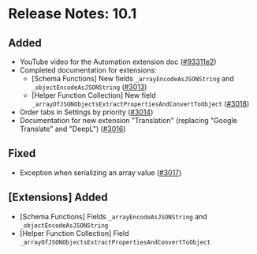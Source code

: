 # Release Notes: 10.1

## Added

- YouTube video for the Automation extension doc ([#93311e2](https://github.com/GatoGraphQL/GatoGraphQL/commit/93311e28ead43b18d4e18e1d19e3e0602de176af))
- Completed documentation for extensions:
  - [Schema Functions] New fields `_arrayEncodeAsJSONString` and `_objectEncodeAsJSONString` ([#3013](https://github.com/GatoGraphQL/GatoGraphQL/pull/3013))
  - [Helper Function Collection] New field `_arrayOfJSONObjectsExtractPropertiesAndConvertToObject` ([#3018](https://github.com/GatoGraphQL/GatoGraphQL/pull/3018))
- Order tabs in Settings by priority ([#3014](https://github.com/GatoGraphQL/GatoGraphQL/pull/3014))
- Documentation for new extension "Translation" (replacing "Google Translate" and "DeepL") ([#3016](https://github.com/GatoGraphQL/GatoGraphQL/pull/3016))

## Fixed

- Exception when serializing an array value ([#3017](https://github.com/GatoGraphQL/GatoGraphQL/pull/3017))

## [Extensions] Added

- [Schema Functions] Fields `_arrayEncodeAsJSONString` and `_objectEncodeAsJSONString`
- [Helper Function Collection] Field `_arrayOfJSONObjectsExtractPropertiesAndConvertToObject`
